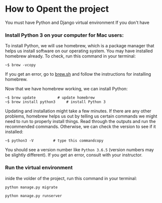 # How to Opent the project

You must have Python and Django virtual environment If you don't have
### Install Python 3 on your computer for Mac users:


To install Python, we will use homebrew, which is a package manager that helps us install software on our operating system. You may have installed homebrew already. To check, run this command in your terminal:

```
~$ brew -vcopy
```
If you get an error, go to [brew.sh](https://brew.sh/) and follow the instructions for installing homebrew.

Now that we have homebrew working, we can install Python:

```
~$ brew update		    # update homebrew
~$ brew install python3	    # install Python 3
```

Updating and installation might take a few minutes. If there are any other problems, homebrew helps us out by telling us certain commands we might need to run to properly install things. Read through the outputs and run the recommended commands. Otherwise, we can check the version to see if it installed:

```
~$ python3 -V         # type this commandcopy
```

You should see a version number like ```Python 3.6.5``` (version numbers may be slightly different). If you get an error, consult with your instructor.


### Run the virtual environment

inide the volder of the project, run this command in your terminal:


```
python manage.py migrate
```

```
python manage.py runserver
```


